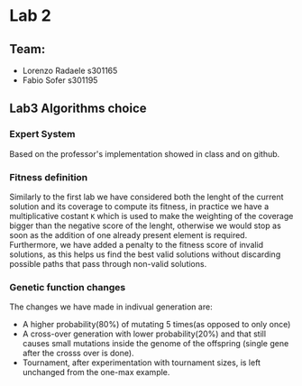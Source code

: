 # Lab 2
## Team: 
- Lorenzo Radaele s301165
- Fabio Sofer s301195

## Lab3 Algorithms choice

### Expert System
Based on the professor's implementation showed in class and on github.

### Fitness definition
Similarly to the first lab we have considered both the lenght of the current solution and its coverage to compute its fitness, in practice we have a multiplicative costant <code>K</code> which is used to make the weighting of the coverage bigger than the negative score of the lenght, otherwise we would stop as soon as the addition of one already present element is required. Furthermore, we have added a penalty to the fitness score of invalid solutions, as this helps us find the best valid solutions without discarding possible paths that pass through non-valid solutions.

### Genetic function changes
The changes we have made in indivual generation are:
- A higher probability(80%) of mutating 5 times(as opposed to only once)
- A cross-over generation with lower probability(20%) and that still causes small mutations inside the genome of the offspring (single gene after the crosss over is done).
- Tournament, after experimentation with tournament sizes, is left unchanged from the one-max example.